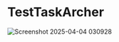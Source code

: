 # TestTaskArcher
 
![Screenshot 2025-04-04 030928](https://github.com/user-attachments/assets/da2009a5-7c52-467a-a429-3a4e131121d1)
